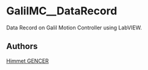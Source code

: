 # GalilMC__DataRecord
Data Record on Galil Motion Controller using LabVIEW.

## Authors
[Himmet  GENCER](https://www.linkedin.com/in/himmet-gencer-214b7020/)
